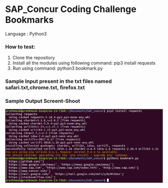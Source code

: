 # SAP_Concur Coding Challenge Bookmarks

Language : Python3

### How to test:
1. Clone the repository
2. Install all the modules using following command: 
   pip3 install requests
3. Run using command:
   python3 bookmark.py

### Sample Input present in the txt files named safari.txt,chrome.txt, firefox.txt

### Sample Output Screent-Shoot
![alt text](https://github.com/prathmesh-parmar/SAP_concur/blob/master/output.png)

